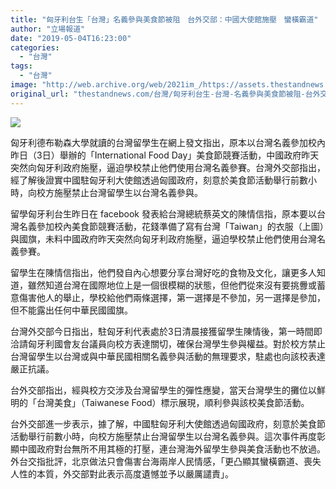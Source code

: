 ```yaml
---
title: "匈牙利台生「台灣」名義參與美食節被阻　台外交部：中國大使館施壓　蠻橫霸道"
author: "立場報道"
date: "2019-05-04T16:23:00"
categories:
  - "台灣"
tags:
  - "台灣"
image: "http://web.archive.org/web/2021im_/https://assets.thestandnews.com/media/photos/taiwan_KGzTy.PNG"
original_url: "thestandnews.com/台灣/匈牙利台生-台灣-名義參與美食節被阻-台外交部-中國大使館施壓-蠻橫霸道"
---
```

![](http://web.archive.org/web/2021im_/https://assets.thestandnews.com/media/photos/taiwan_KGzTy.PNG)

匈牙利德布勒森大學就讀的台灣留學生在網上發文指出，原本以台灣名義參加校內昨日（3日）舉辦的「International Food Day」美食節競賽活動，中國政府昨天突然向匈牙利政府施壓，逼迫學校禁止他們使用台灣名義參賽。台灣外交部指出，經了解後證實中國駐匈牙利大使館透過匈國政府，刻意於美食節活動舉行前數小時，向校方施壓禁止台灣留學生以台灣名義參與。

留學匈牙利台生昨日在 facebook 發表給台灣總統蔡英文的陳情信指，原本要以台灣名義參加校內美食節競賽活動，花錢準備了寫有台灣「Taiwan」的衣服（上圖）與國旗，未料中國政府昨天突然向匈牙利政府施壓，逼迫學校禁止他們使用台灣名義參賽。

留學生在陳情信指出，他們發自內心想要分享台灣好吃的食物及文化，讓更多人知道，雖然知道台灣在國際地位上是一個很模糊的狀態，但他們從來沒有要挑釁或蓄意傷害他人的舉止，學校給他們兩條選擇，第一選擇是不參加，另一選擇是參加，但不能露出任何中華民國國旗。

台灣外交部今日指出，駐匈牙利代表處於3日清晨接獲留學生陳情後，第一時間即洽請匈牙利國會友台議員向校方表達關切，確保台灣學生參與權益。對於校方禁止台灣留學生以台灣或與中華民國相關名義參與活動的無理要求，駐處也向該校表達嚴正抗議。

台外交部指出，經與校方交涉及台灣留學生的彈性應變，當天台灣學生的攤位以鮮明的「台灣美食」（Taiwanese Food）標示展現，順利參與該校美食節活動。

台外交部進一步表示，據了解，中國駐匈牙利大使館透過匈國政府，刻意於美食節活動舉行前數小時，向校方施壓禁止台灣留學生以台灣名義參與。這次事件再度彰顯中國政府對台無所不用其極的打壓，連台灣海外留學生參與美食活動也不放過。外台交指批評，北京做法只會傷害台海兩岸人民情感，「更凸顯其蠻橫霸道、喪失人性的本質，外交部對此表示高度遺憾並予以嚴厲譴責」。